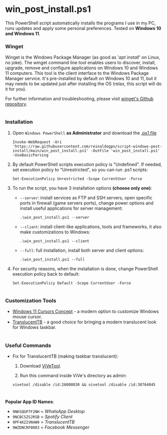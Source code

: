 # win_post_install.ps1

This PowerShell script automatically installs the programs I use in my PC, runs updates and apply some personal preferences. Tested on **Windows 10 and Windows 11**.

### Winget

Winget is the Windows Package Manager (as good as '*apt install*' on Linux, no joke). The winget command line tool enables users to discover, install, upgrade, remove and configure applications on Windows 10 and Windows 11 computers. This tool is the client interface to the Windows Package Manager service. It's pre-installed by default on Windows 10 and 11, but it may needs to be updated just after installing the OS (relax, this script will do it for you).

For further information and troubleshooting, please visit [winget's Github repository](https://github.com/microsoft/winget-cli).

#
### Installation
1. Open `Windows PowerShell` **as Administrator** and download the [.ps1 file](https://raw.githubusercontent.com/reinaldogpn/script-windows-post-install/main/win_post_install.ps1)
    ```
    Invoke-WebRequest -Uri 'https://raw.githubusercontent.com/reinaldogpn/script-windows-post-install/main/win_post_install.ps1' -OutFile 'win_post_install.ps1' -UseBasicParsing
    ```

2. By default PowerShell scripts execution policy is "Undefined". If needed, set execution policy to "Unrestricted", so you can run .ps1 scripts:
    ```
    Set-ExecutionPolicy Unrestricted -Scope CurrentUser -Force
    ```

3. To run the script, you have 3 installation options **(choose only one)**:
    - `--server`: install services as FTP and SSH servers, open specific ports in firewall (game servers ports), change power options and install useful applications for server management:
        ```
        .\win_post_install.ps1 --server
        ```
        
    - `--client`: install client-like applications, tools and frameworks, it also make customizations to Windows:
        ```
        .\win_post_install.ps1 --client
        ```
        
    - `--full`: full installation, install both server and client options:
        ```
        .\win_post_install.ps1 --full
        ```

4. For security reasons, when the installation is done, change PowerShell execution policy back to default:
    ```
    Set-ExecutionPolicy Default -Scope CurrentUser -Force
    ```

#
### Customization Tools

* [Windows 11 Cursors Concept](https://www.deviantart.com/jepricreations/art/Windows-11-Cursors-Concept-v2-886489356) - a modern option to customize Windows mouse cursor.
* [TranslucentTB](https://apps.microsoft.com/store/detail/translucenttb/9PF4KZ2VN4W9?hl=en-us&gl=us) - a good choice for bringing a modern translucent look for Windows taskbar.

#
### Useful Commands

* Fix for TranslucentTB (making taskbar translucent):

    1. Download [ViVeTool](https://github.com/thebookisclosed/ViVe).

    2. Run this command inside ViVe's directory as admin:

    ``` batch
    vivetool /disable /id:26008830 && vivetool /disable /id:38764045
    ```

#
**Popular App ID Names**:
- `9NKSQGP7F2NH` = *WhatsApp Desktop*
- `9NCBCSZSJRSB` = *Spotify Client*
- `9PF4KZ2VN4W9` = *TranslucentTB*
- `9WZDNCRF0083` = *Facebook Messenger*
